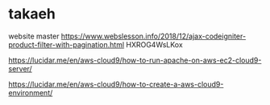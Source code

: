 # takaeh
 website master
https://www.webslesson.info/2018/12/ajax-codeigniter-product-filter-with-pagination.html
HXROG4WsLKox


https://lucidar.me/en/aws-cloud9/how-to-run-apache-on-aws-ec2-cloud9-server/

https://lucidar.me/en/aws-cloud9/how-to-create-a-aws-cloud9-environment/






